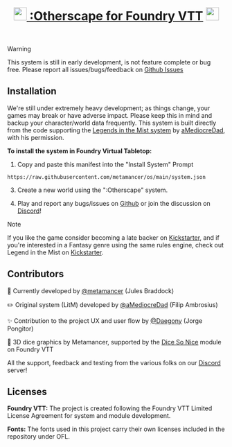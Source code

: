 <h1 align="center"><img width="30px" src="https://foundryvtt.com/static/assets/icons/fvtt.png" /><a href="https://www.kickstarter.com/projects/sonofoak/tokyo-otherworld-a-mythic-cyberpunk-rpg" rel="noreferrer" target="_blank"> :Otherscape for Foundry VTT</a> <img width="30px" src="https://foundryvtt.com/static/assets/icons/fvtt.png" /></h1>

<br />

> [!WARNING]
> This system is still in early development, is not feature complete or bug free. Please report all issues/bugs/feedback on [Github Issues](https://github.com/metamancer/os/issues?q=is:issue+is:open+sort:updated-desc)

## Installation

We're still under extremely heavy development; as things change, your games may break or have adverse impact. Please keep this in mind and backup your character/world data frequently. This system is built directly from the code supporting the [Legends in the Mist system](https://github.com/aMediocreDad/os) by [aMediocreDad](https://github.com/aMediocreDad), with his permission.

**To install the system in Foundry Virtual Tabletop:**

1. Copy and paste this manifest into the "Install System" Prompt

```
https://raw.githubusercontent.com/metamancer/os/main/system.json
```

3. Create a new world using the ":Otherscape" system.
   
4. Play and report any bugs/issues on [Github](https://github.com/metamancer/os/issues) or join the discussion on [Discord](https://discord.gg/XwJe4QWyfy)!

> [!NOTE]
> If you like the game consider becoming a late backer on [Kickstarter](https://www.kickstarter.com/projects/sonofoak/tokyo-otherworld-a-mythic-cyberpunk-rpg), and if you're interested in a Fantasy genre using the same rules engine, check out Legend in the Mist on [Kickstarter](https://www.kickstarter.com/projects/sonofoak/legend-in-the-mist-rpg).

## Contributors

🔧 Currently developed by [@metamancer](https://github.com/metamancer) (Jules Braddock)

✏️ Original system (LitM) developed by [@aMediocreDad](https://github.com/aMediocreDad) (Filip Ambrosius)

✨ Contribution to the project UX and user flow by [@Daegony]() (Jorge Pongitor)

🎲 3D dice graphics by Metamancer, supported by the [Dice So Nice](https://gitlab.com/riccisi/foundryvtt-dice-so-nice) module on Foundry VTT

All the support, feedback and testing from the various folks on our [Discord](https://discord.gg/XwJe4QWyfy) server!

## Licenses
**Foundry VTT:** The project is created following the Foundry VTT Limited License Agreement for system and module development.

**Fonts:** The fonts used in this project carry their own licenses included in the repository under OFL.
